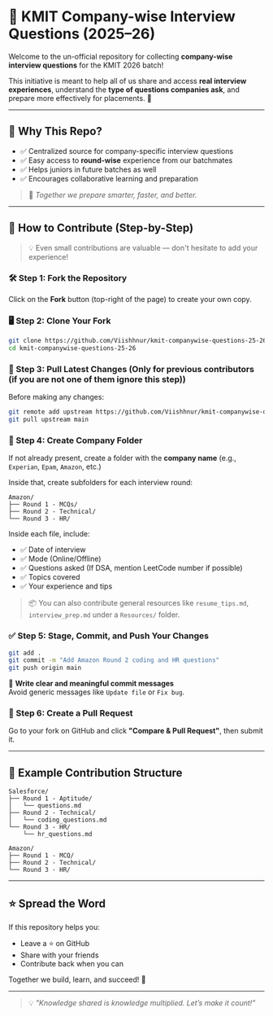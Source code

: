 # 📁 KMIT Company-wise Interview Questions (2025–26)

Welcome to the un-official repository for collecting **company-wise interview questions** for the KMIT 2026 batch!

This initiative is meant to help all of us share and access **real interview experiences**, understand the **type of questions companies ask**, and prepare more effectively for placements. 🎯

---

## 📌 Why This Repo?

- ✅ Centralized source for company-specific interview questions
- ✅ Easy access to **round-wise** experience from our batchmates
- ✅ Helps juniors in future batches as well
- ✅ Encourages collaborative learning and preparation

> 🙌 _Together we prepare smarter, faster, and better._

---

## 🚀 How to Contribute (Step-by-Step)

> 💡 Even small contributions are valuable — don't hesitate to add your experience!

### 🛠️ Step 1: Fork the Repository

Click on the **Fork** button (top-right of the page) to create your own copy.

### 🖥️ Step 2: Clone Your Fork

```bash
git clone https://github.com/Viishhnur/kmit-companywise-questions-25-26.git 
cd kmit-companywise-questions-25-26
```

### 🔄 Step 3: Pull Latest Changes (Only for previous contributors (if you are not one of them ignore this step))

Before making any changes:

```bash
git remote add upstream https://github.com/Viishhnur/kmit-companywise-questions-25-26.git
git pull upstream main
```

### 📁 Step 4: Create Company Folder

If not already present, create a folder with the **company name** (e.g., `Experian`, `Epam`, `Amazon`, etc.)

Inside that, create subfolders for each interview round:

```
Amazon/
├── Round 1 - MCQs/
├── Round 2 - Technical/
└── Round 3 - HR/
```

Inside each file, include:

- ✅ Date of interview
- ✅ Mode (Online/Offline)
- ✅ Questions asked (If DSA, mention LeetCode number if possible)
- ✅ Topics covered
- ✅ Your experience and tips

> 📦 You can also contribute general resources like `resume_tips.md`, `interview_prep.md` under a `Resources/` folder.

### ✅ Step 5: Stage, Commit, and Push Your Changes

```bash
git add .
git commit -m "Add Amazon Round 2 coding and HR questions"
git push origin main
```

📌 **Write clear and meaningful commit messages**  
Avoid generic messages like `Update file` or `Fix bug`.

### 🔁 Step 6: Create a Pull Request

Go to your fork on GitHub and click **"Compare & Pull Request"**, then submit it.

---

## 📝 Example Contribution Structure

```
Salesforce/
├── Round 1 - Aptitude/
│   └── questions.md
├── Round 2 - Technical/
│   └── coding_questions.md
└── Round 3 - HR/
    └── hr_questions.md

Amazon/
├── Round 1 - MCQ/
├── Round 2 - Technical/
└── Round 3 - HR/
```

---

## ⭐ Spread the Word

If this repository helps you:

- Leave a ⭐ on GitHub
- Share with your friends
- Contribute back when you can

Together we build, learn, and succeed! 🚀

---

> 💡 _"Knowledge shared is knowledge multiplied. Let’s make it count!"_
